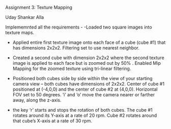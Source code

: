 Assignment 3: Texture Mapping

Uday Shankar Alla

Implememnted all the requirements -
-Loaded two square images into texture maps. 

 - Applied entire first texture image onto each face of a cube (cube #1) that has dimensions 2x2x2. Filtering set to use nearest neighbor.  

- Created a second cube  with dimension 2x2x2 where the second texture image is applied to each face but is zoomed out by 50% . Enabled Mip Mapping for the zoomed texture using tri-linear filtering. 

- Positioned both cubes side by side within the view of your starting camera view – both cubes have dimensions of 2x2x2. Center of cube #1 positioned at (-4,0,0) and the center of cube #2 at (4,0,0). Horizontal FOV set to 50 degrees. ‘i’ and ‘o’  move the camera nearer or farther away, along the z-axis.

- the key ‘r’ starts and stops the rotation of both cubes. The cube #1 rotates around its Y-axis at a rate of 20 rpm. Cube #2  rotates around that cube’s X-axis at a rate of 30 rpm. 